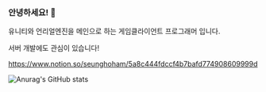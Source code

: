 ### 안녕하세요! 👋

유니티와 언리얼엔진을 메인으로 하는 게임클라이언트 프로그래머 입니다.  

서버 개발에도 관심이 있습니다!

https://www.notion.so/seunghoham/5a8c444fdccf4b7bafd774908609999d

![Anurag's GitHub stats](https://github-readme-stats.vercel.app/api?username=SeunghoHam&show_icons=true&theme=radical)
